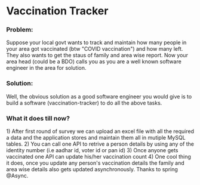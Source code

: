<h1>Vaccination Tracker</h1>
<h3> Problem: </h3>
<body>
Suppose your local govt wants to track and maintain how many people in your area got vaccinated (btw "COVID vaccination") and how many left. They also wants to get the staus 
of family and area wise report. Now your area head (could be a BDO) calls you as you are a well known software engineer in the area for solution.
</body>

<h3> Solution: </h3>
<body>
Well, the obvious solution as a good software engineer you would give is to build a software (vaccination-tracker) to do all the above tasks.
</body>

<h3> What it does till now? </h3>

<body>
1) After first round of survey we can upload an excel file with all the required a data and the application stores and maintain them all in mutiple MySQL tables.
2) You can call one API to retrive a person details by using any of the identity number (i.e aadhar id, voter id or pan id)
3) Once anyone gets vaccinated one API can update his/her vaccination count
4) One cool thing it does, once you update any person's vaccination details the family and area wise details also gets updated asynchronously. Thanks to spring @Async.

</body>
